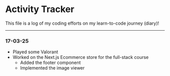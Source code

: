 # Activity Tracker

This file is a log of my coding efforts on my learn-to-code journey (diary)!

---

### 17-03-25

- Played some Valorant
- Worked on the Next.js Ecommerce store for the full-stack course
  - Added the footer component
  - Implemented the image viewer
